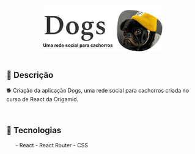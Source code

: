 <div align='center'>
<img src='./logo_readme.png'>

</div>

</br>

<h2>🔖 Descrição</h2>
<p>🐕 Criação da aplicação Dogs, uma rede social para cachorros criada no curso de React da Origamid.</p>


</br>

<h2>🚀 Tecnologias</h2>
<ul>
    - React
    - React Router
    - CSS
</ul>

<br>


<br>
